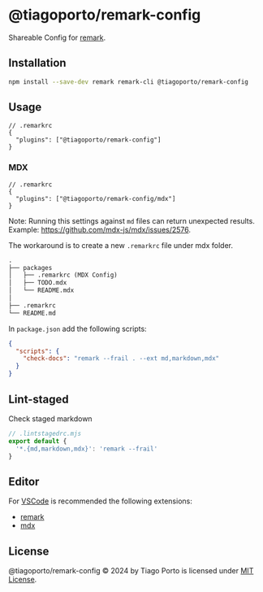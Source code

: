 # @tiagoporto/remark-config

Shareable Config for [remark](https://github.com/remarkjs/remark).

## Installation

```bash
npm install --save-dev remark remark-cli @tiagoporto/remark-config
```

## Usage

```jsonc
// .remarkrc
{
  "plugins": ["@tiagoporto/remark-config"]
}
```

### MDX

```jsonc
// .remarkrc
{
  "plugins": ["@tiagoporto/remark-config/mdx"]
}
```

Note: Running this settings against `md` files can return unexpected results. Example: <https://github.com/mdx-js/mdx/issues/2576>.

The workaround is to create a new `.remarkrc` file under mdx folder.

<!-- prettier-ignore -->
```md
.
├── packages
│   ├── .remarkrc (MDX Config)
│   ├── TODO.mdx
│   └── README.mdx
│
├── .remarkrc
└── README.md
```

In `package.json` add the following scripts:

```json
{
  "scripts": {
    "check-docs": "remark --frail . --ext md,markdown,mdx"
  }
}
```

## Lint-staged

Check staged markdown

```mjs
// .lintstagedrc.mjs
export default {
  '*.{md,markdown,mdx}': 'remark --frail'
}
```

## Editor

For [VSCode](https://code.visualstudio.com) is recommended the following extensions:

- [remark](https://marketplace.visualstudio.com/items?itemName=unifiedjs.vscode-remark)
- [mdx](https://marketplace.visualstudio.com/items?itemName=unifiedjs.vscode-mdx)

## License

@tiagoporto/remark-config © 2024 by Tiago Porto is licensed under [MIT License](LICENSE).
